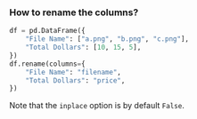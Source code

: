 ### How to rename the columns?
```python
df = pd.DataFrame({
    "File Name": ["a.png", "b.png", "c.png"],
    "Total Dollars": [10, 15, 5],
})
df.rename(columns={
    "File Name": "filename",
    "Total Dollars": "price",
})
```
Note that the `inplace` option is by default `False`.
